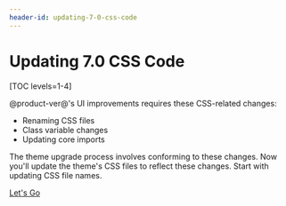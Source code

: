 ```yaml
---
header-id: updating-7-0-css-code
---
```


# Updating 7.0 CSS Code

[TOC levels=1-4]

@product-ver@'s UI improvements requires these CSS-related changes:

- Renaming CSS files
- Class variable changes
- Updating core imports

The theme upgrade process involves conforming to these changes. Now you'll 
update the theme's CSS files to reflect these changes. Start with updating CSS 
file names. 

<a class="go-link btn btn-primary" href="/docs/7-2/tutorials/-/knowledge_base/t/updating-7-0-css-file-names-for-clay">Let's Go<span class="icon-circle-arrow-right"></span></a>
